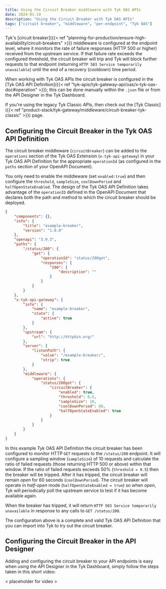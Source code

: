 ```yaml
---
title: Using the Circuit Breaker middleware with Tyk OAS APIs
date: 2024-01-19
description: "Using the Circuit Breaker with Tyk OAS APIs"
tags: ["circuit breaker", "middleware", "per-endpoint", "Tyk OAS"]
---
```


Tyk's [circuit breaker]({{< ref "planning-for-production/ensure-high-availability/circuit-breakers" >}}) middleware is configured at the endpoint level, where it monitors the rate of failure responses (HTTP 500 or higher) received from the upstream service. If that failure rate exceeds the configured threshold, the circuit breaker will trip and Tyk will block further requests to that endpoint (returning `HTTP 503 Service temporarily unavailable`) until the end of a recovery (cooldown) time period.

When working with Tyk OAS APIs the circuit breaker is configured in the [Tyk OAS API Definition]({{< ref "tyk-apis/tyk-gateway-api/oas/x-tyk-oas-doc#operation" >}}); this can be done manually within the `.json` file or from the API Designer in the Tyk Dashboard.

If you're using the legacy Tyk Classic APIs, then check out the [Tyk Classic]({{< ref "product-stack/tyk-gateway/middleware/circuit-breaker-tyk-classic" >}}) page.

## Configuring the Circuit Breaker in the Tyk OAS API Definition
The circuit breaker middleware (`circuitBreaker`) can be added to the `operations` section of the Tyk OAS Extension (`x-tyk-api-gateway`) in your Tyk OAS API Definition for the appropriate `operationId` (as configured in the `paths` section of your OpenAPI Document).

You only need to enable the middleware (set `enabled:true`) and then configure the `threshold`, `sampleSize`, `coolDownPeriod` and `halfOpenStateEnabled`. The design of the Tyk OAS API Definition takes advantage of the `operationID` defined in the OpenAPI Document that declares both the path and method to which the circuit breaker should be deployed.

```.json {hl_lines=["39-44"],linenos=true, linenostart=1}
{
    "components": {},
    "info": {
        "title": "example-breaker",
        "version": "1.0.0"
    },
    "openapi": "3.0.3",
    "paths": {
        "/status/200": {
            "get": {
                "operationId": "status/200get",
                "responses": {
                    "200": {
                        "description": ""
                    }
                }
            }
        }
    },
    "x-tyk-api-gateway": {
        "info": {
            "name": "example-breaker",
            "state": {
                "active": true
            }
        },
        "upstream": {
            "url": "http://httpbin.org/"
        },
        "server": {
            "listenPath": {
                "value": "/example-breaker/",
                "strip": true
            }
        },
        "middleware": {
            "operations": {
                "status/200get": {
                    "circuitBreaker": {
                        "enabled": true,
                        "threshold": 0.5,
                        "sampleSize": 10,
                        "coolDownPeriod": 60,
                        "halfOpenStateEnabled": true
                    }
                }
            }
        }
    }
}
```

In this example Tyk OAS API Definition the circuit breaker has been configured to monitor HTTP `GET` requests to the `/status/200` endpoint. It will configure a sampling window (`sampleSize`) of 10 requests and calculate the ratio of failed requests (those returning HTTP 500 or above) within that window. If the ratio of failed requests exceeds 50% (`threshold = 0.5`) then the breaker will be tripped. After it has tripped, the circuit breaker will remain _open_ for 60 seconds (`coolDownPeriod`). The circuit breaker will operate in _half-open_ mode (`halfOpenStateEnabled = true`) so when _open_, Tyk will periodically poll the upstream service to test if it has become available again.

When the breaker has tripped, it will return `HTTP 503 Service temporarily unavailable` in response to any calls to `GET /status/200`.

The configuration above is a complete and valid Tyk OAS API Definition that you can import into Tyk to try out the circuit breaker.

## Configuring the Circuit Breaker in the API Designer
Adding and configuring the circuit breaker to your API endpoints is easy when using the API Designer in the Tyk Dashboard, simply follow the steps taken in this short video:

 < placeholder for video >